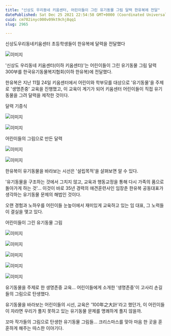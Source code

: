 ```yaml
---
title: "신상도 우리동네 키움센터, 어린이들이 그린 유기동물 그림 달력 한유복에 전달"
datePublished: Sat Dec 25 2021 22:54:58 GMT+0000 (Coordinated Universal Time)
cuid: cm702inyc000v09kt9chj8qq1
slug: 2965

---
```



신상도우리동네키움센터 초등학생들이 한유복에 달력을 전달했다

![이미지](https://cdn.hashnode.com/res/hashnode/image/upload/v1739253298106/50c68352-23e6-4e1f-96f7-605d50c2a10b.jpeg)

'신상도 우리동네 키움센터(이하 키움센터)'는 어린이들이 그린 유기동물 그림 달력 300부를 한국유기동물복지협회{이하 한유복)에 전달했다.

한유복은 지난 11월 24일 키움센터에서 어린이와 학부모를 대상으로 '유기동물'을 주제로 '생명존중' 교육을 진행했고, 이 교육이 계기가 되어 키움센터 어린이들이 직접 유기동물을 그려 달력을 제작한 것이다.

달력 기증식

![이미지](https://cdn.hashnode.com/res/hashnode/image/upload/v1739253300062/4962ee84-da42-4768-aa35-7b3d92aefb7a.jpeg)

![이미지](https://cdn.hashnode.com/res/hashnode/image/upload/v1739253302236/116e5746-de97-446d-8df2-7127949af256.jpeg)

어린이들의 그림으로 만든 달력

![이미지](https://cdn.hashnode.com/res/hashnode/image/upload/v1739253304418/c6800043-9136-4ee2-8a27-330fe5fcae29.jpeg)

![이미지](https://cdn.hashnode.com/res/hashnode/image/upload/v1739253306306/46d540bf-7d6c-43c9-92d0-57317b39c486.jpeg)

한유복이 유기동물을 바라보는 시선은 '설립목적'을 살펴보면 알 수 있다.

'유기동물을 구조하는 것에서 그치지 않고, 교육과 행동교정을 통해 다시 가족의 품으로 돌아가게 하는 것'... 이것이 바로 35년 경력의 애견훈련사인 임장춘 한유복 공동대표가 생각하는 유기동물 문제의 해법인 것이다.

오랜 경험과 노하우를 어린이들 눈높이에서 재미있게 교육하고 있는 임 대표, 그 노력들이 결실을 맺고 있다.

어린이들이 그린 유기동물 그림

![이미지](https://cdn.hashnode.com/res/hashnode/image/upload/v1739253308222/df098173-fba0-4c65-8ac2-3c31677ee83c.jpeg)

![이미지](https://cdn.hashnode.com/res/hashnode/image/upload/v1739253309969/e8382280-06f2-4559-9e30-da7a2e68fed7.jpeg)

![이미지](https://cdn.hashnode.com/res/hashnode/image/upload/v1739253311569/741ab9f2-0f71-4949-ad2a-44a1249adddd.jpeg)

![이미지](https://cdn.hashnode.com/res/hashnode/image/upload/v1739253313308/e91bcada-d599-4739-a5f6-e7866fa231ae.jpeg)

![이미지](https://cdn.hashnode.com/res/hashnode/image/upload/v1739253315028/90e8fa04-418d-4ef4-ae0d-c2e06b6456e2.jpeg)

유기동물을 주제로 한 생명존중 교육... 어린이들에게 소개한 '생명존중'이 고사리 손길들의 그림으로 탄생했다.

유기동물을 바라보는 어린이들의 시선, 교육은 '100年之大計'라고 했던가, 이 어린이들이 자라면 우리가 풀지 못하고 있는 유기동물 문제를 명쾌하게 풀지 않을까.

꼬마 작가들의 그림으로 탄생한 유기동물 그림들... 크리스마스를 맞아 마음 한 곳을 훈훈하게 해주는 따스한 이야기다.